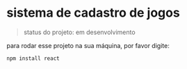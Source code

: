 # sistema de cadastro de jogos 

> status do projeto: em desenvolvimento

para rodar esse projeto na sua máquina, por favor digite:

```
npm install react
```
